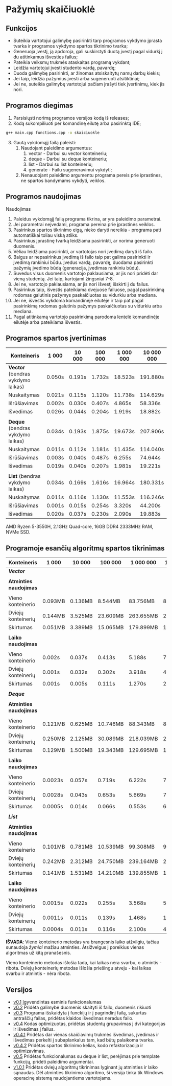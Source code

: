 # Pažymių skaičiuoklė

## Funkcijos
* Suteikia vartotojui galimybę pasirinkti tarp programos vykdymo įprasta tvarka ir programos vykdymo spartos tikrinimo tvarka;
* Generuoja įvestį, ją apdoroja, gali suskirstyti duotą įvestį pagal vidurkį į du atitinkamus išvesties failus;
* Pateikia veiksmų trukmės ataskaitas programą vykdant;
* Leidžia vartotojui įvesti studento vardą, pavardę;
* Duoda galimybę pasirinkti, ar žinomas atsiskaitytų namų darbų kiekis;
* Jei taip, leidžia pažymius įvesti arba sugeneruoti atsitiktinai;
* Jei ne, suteikia galimybę vartotojui pačiam įrašyti tiek įvertinimų, kiek jis nori.

## Programos diegimas
1. Parsisiųsti norimą programos versijos kodą iš releases;
2. Kodą sukompiliuoti per komandinę eilutę arba pasirinktą IDE;
```sh
g++ main.cpp functions.cpp -o skaiciuokle
```
3. Gautą vykdomąjį failą paleisti:
    1. Naudojant paleidimo argumentus:
        1. vector - Darbui su vector konteineriu;
        2. deque - Darbui su deque konteineriu;
        3. list - Darbui su list konteineriu;
        4. generate - Failu sugeneravimui vykdyti;
    2. Nenaudojant paleidimo argumentu programa pereis prie iprastines, ne spartos bandymams vykdyti, veiklos.
	
## Programos naudojimas
Naudojimas
1. Paleidus vykdomąjį failą programa tikrina, ar yra paleidimo parametrai. 
2. Jei parametrai neįvedami, programa pereina prie įprastinės veiklos.
3. Pasirinkus spartos tikrinimo eigą, nieko daryti nereikia - programa pati automatiškai toliau viską atliks.
4. Pasirinkus įprastinę tvarką leidžiama pasirinkti, ar norima generuoti duomenis.
6. Vėliau leidžiama pasirinkti, ar vartotojas nori įvedimą daryti iš failo. 
7. Baigus ar nepasirinkus įvedimą iš failo taip pat galima pasirinkti ir įvedimą rankiniui būdu. Įvedus vardą, pavardę, duodama pasirinkti pažymių įvedimo būdą (generacija, įvedimas rankiniu būdu).
8. Suvedus visus duomenis vartotojo paklausiama, ar jis nori pridėti dar vieną studentą. Jei taip, kartojami žingsniai 7-8.
9. Jei ne, vartotojo paklausiama, ar jis nori išvestį išskirti į du failus.
10. Pasirinkus taip, išvestis pateikiama dvejuose failuose, pagal pasirinkimą rodomas galutinis pažymys paskaičiuotas su vidurkiu arba mediana.
11. Jei ne, išvestis vykdoma komandinėje eilutėje ir taip pat pagal pasirinkimą rodomas galutinis pažymys paskaičiuotas su vidurkiu arba mediana.
12. Pagal atitinkamą vartotojo pasirinkimą parodoma lentelė komandinėje eilutėje arba pateikiama išvestis.

## Programos spartos įvertinimas


| Konteineris                           | 1 000    | 10 000 | 100 000 | 1 000 000 | 10 000 000 |
| ------------------------------------- | -------- | ------ | ------- | --------- | ---------- |
| **Vector** (bendras vykdymo laikas)   | 0.050s   | 0.191s | 1.732s  | 18.523s   | 191.880s   |
| Nuskaitymas                           | 0.021s   | 0.115s | 1.120s  | 11.738s   | 114.629s   |
| Išrūšiavimas                          | 0.002s   | 0.030s | 0.407s  |  4.865s   |  58.336s   |
| Išvedimas                             | 0.026s   | 0.044s | 0.204s  |  1.919s   |  18.882s   |
|                                       |          |        |         |           |            |
| **Deque** (bendras vykdymo laikas)    | 0.034s   | 0.193s | 1.875s  | 19.673s   | 207.906s   |
| Nuskaitymas                           | 0.011s   | 0.112s | 1.181s  | 11.435s   | 114.040s   |
| Išrūšiavimas                          | 0.003s   | 0.040s | 0.487s  |  6.255s   |  74.644s   |
| Išvedimas                             | 0.019s   | 0.040s | 0.207s  |  1.981s   |  19.221s   |
|                                       |          |        |         |           |            |
| **List** (bendras vykdymo laikas)     | 0.034s   | 0.169s | 1.616s  | 16.964s   | 180.331s   |
| Nuskaitymas                           | 0.011s   | 0.116s | 1.130s  | 11.553s   | 116.246s   |
| Išrūšiavimas                          | 0.001s   | 0.015s | 0.254s  |  3.320s   |  44.200s   |
| Išvedimas                             | 0.020s   | 0.037s | 0.230s  |  2.090s   |  19.883s   |

AMD Ryzen 5-3550H, 2.1GHz Quad-core, 16GB DDR4 2333MHz RAM, NVMe SSD.

## Programoje esančių algoritmų spartos tikrinimas

| Konteineris              | 1 000   | 10 000  | 100 000   | 1 000 000  | 10 000 000   |
| ------------------------ | ------- | ------- | --------- | ---------- | ------------ |
| ***Vector***            |         |         |           |            |              |
|                          |         |         |           |            |              |
| **Atminties naudojimas** |         |         |           |            |              |
|                          |         |         |           |            |              |
| Vieno konteinerio        | 0.093MB | 0.136MB |  8.544MB  | 83.756MB   |   838.762MB  |
| Dviejų konteinerių       | 0.144MB | 3.525MB | 23.609MB  | 263.655MB  |  2297.112MB  |
| Skirtumas                | 0.051MB | 3.389MB | 15.065MB  | 179.899MB  |  1458.350MB  |
|                          |         |         |           |            |              |
| **Laiko naudojimas**     |         |         |           |            |              |
|                          |         |         |           |            |              |
| Vieno konteinerio        | 0.002s  | 0.037s  | 0.413s    | 5.188s     |  71.450s     |
| Dviejų konteinerių       | 0.001s  | 0.032s  | 0.302s    | 3.918s     |  43.976s     |
| Skirtumas                | 0.001s  | 0.005s  | 0.111s    | 1.270s     |  24.474s     |
|                          |         |         |           |            |              |
| ***Deque***             |         |         |           |            |              |
|                          |         |         |           |            |              |
| **Atminties naudojimas** |         |         |           |            |              |
|                          |         |         |           |            |              |
| Vieno konteinerio        | 0.121MB | 0.625MB | 10.746MB  | 88.343MB   |   873.031MB  |
| Dviejų konteinerių       | 0.250MB | 2.125MB | 30.089MB  | 218.039MB  |  2120.707MB  |
| Skirtumas                | 0.129MB | 1.500MB | 19.343MB  | 129.695MB  |  1247.675MB  |
|                          |         |         |           |            |              |
| **Laiko naudojimas**     |         |         |           |            |              |
|                          |         |         |           |            |              |
| Vieno konteinerio        | 0.0023s | 0.057s  | 0.719s    | 6.222s     |  79.265s     |
| Dviejų konteinerių       | 0.0028s | 0.043s  | 0.653s    | 5.669s     |  72.471s     |
| Skirtumas                | 0.0005s | 0.014s  | 0.066s    | 0.553s     |   6.794s     |
|                          |         |         |           |            |              |
| ***List***               |         |         |           |            |              |
|                          |         |         |           |            |              |
| **Atminties naudojimas** |         |         |           |            |              |
|                          |         |         |           |            |              |
| Vieno konteinerio        | 0.101MB | 0.781MB | 10.539MB  |  99.308MB  |   977.425MB  |
| Dviejų konteinerių       | 0.242MB | 2.312MB | 24.750MB  | 239.164MB  |  2355.082MB  |
| Skirtumas                | 0.141MB | 1.531MB | 14.210MB  | 139.855MB  |  1377.656MB  |
|                          |         |         |           |            |              |
| **Laiko naudojimas**     |         |         |           |            |              |
|                          |         |         |           |            |              |
| Vieno konteinerio        | 0.0015s | 0.022s  | 0.255s    | 3.568s     |  59.181s     |
| Dviejų konteinerių       | 0.0011s | 0.011s  | 0.139s    | 1.468s     |  18.419s     |
| Skirtumas                | 0.0004s | 0.011s  | 0.116s    | 2.100s     |  40.762s     |

**IŠVADA**: Vieno konteinerio metodas yra brangesnis laiko atžvilgiu, tačiau sunaudoja *žymiai* mažiau atminties. Atsižvelgus į poreikius vienas algoritmas už kitą pranašesnis.

Vieno konteinerio metodas išlošia tada, kai laikas nėra svarbu, o atmintis - ribota.
Dviejų konteinerių metodas išlošia priešingu atveju - kai laikas svarbu ir atmintis - nėra ribota.
	
## Versijos
* [v0.1](https://github.com/gustaz/Pazymys-skaiciuokle/releases/tag/v0.1) Įgyvendintas esminis funkcionalumas
* [v0.2](https://github.com/gustaz/Pazymys-skaiciuokle/releases/tag/v0.2) Pridėta galimybė duomenis skaityti iš failo, duomenis rikiuoti
* [v0.3](https://github.com/gustaz/Pazymys-skaiciuokle/releases/tag/v0.3) Programa išskaidyta į funckijų ir į pagrindinį failą, sukurtas antraščių failas, pridėtas klaidos išvedimas neradus failo.
* [v0.4](https://github.com/gustaz/Pazymys-skaiciuokle/releases/tag/v0.4) Kodas optimizuotas, pridėtas studentų grupavimas į dvi kategorijas ir išvedimas į failus.
* [v0.4.1](https://github.com/gustaz/Pazymys-skaiciuokle/releases/tag/v0.4.1) Pridėtas dar vienas skaičiavimų trukmės išvedimas, įvedimas ir išvedimas perkelti į subaplankalus tam, kad būtų palaikoma tvarka.
* [v0.4.2](https://github.com/gustaz/Pazymys-skaiciuokle/releases/tag/v0.4.2) Pridėtas spartos tikrinimo kelias,  kodo refaktorizacija ir optimizavimas.
* [v0.5](https://github.com/gustaz/Pazymys-skaiciuokle/releases/tag/v0.5) Pridėtas funkcionalumas su deque ir list, perėjimas prie template funkcijų, pridėti paleidimo argumentai.
* [v1.0.1](https://github.com/gustaz/Pazymys-skaiciuokle/releases/tag/v1.0.1) Pridėtas dviejų algoritmų tikrinimas lyginant jų atminties ir laiko sąnaudas. Dėl atminties tikrinimo algoritmo, ši versija tinka tik Windows operacinę sistemą naudojantiems vartotojams.

